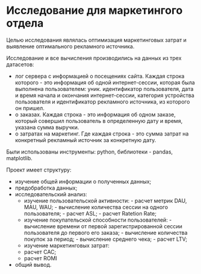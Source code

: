 # **Исследование для маркетингого отдела**

Целью исследования являлась оптимизация маркетинговых затрат и выявление оптимального рекламного источника.

Исследование и все вычисления производились на данных из трех датасетов:
  - лог сервера с информацией о посещениях сайта. Каждая строка которого - это информация об одной интернет-сессии, которая была выполнена пользователем: уник. идентификатор пользователя, дата и время начала и окончания интернет-сессии, категория устройства пользователя и идентификатор рекламного источника, из которого он пришел.
  - о заказах. Каждая строка - это информация об одном заказе, который совершил пользователь в определенную дату и время, указана сумма выручки.
  - о затратах на маркетинг. Где каждая строка - это сумма затрат на конкретный рекламный источник за конкретную дату.

Были использованы инструменты: python, библиотеки - pandas, matplotlib.

Проект имеет структуру:
  - изучение общей информации о полученных данных;
  - предобработка данных;
  - исследовательский анализ:
    - изучение пользовательской активности:
          - расчет метрик DAU, MAU, WAU;
          - вычисление количества сессии на одного пользователя;
          - расчет ASL;
          - расчет Ratetion Rate;
    - изучение покупательской способности пользователей:
          - вычисление времени от первой зарегистрированной сессии пользователя до первого его заказа;
          - вычисление количества покупок за период;
          - вычисление среднего чека;
          - расчет LTV;
     - изучение маркетинговых затрат:
	  - расчет CAC;
	  - расчет ROMI
  - общий вывод.
